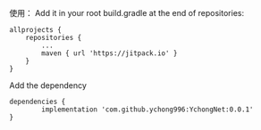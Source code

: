使用：
Add it in your root build.gradle at the end of repositories:

	allprojects {
		repositories {
			...
			maven { url 'https://jitpack.io' }
		}
	}
Add the dependency

	dependencies {
	        implementation 'com.github.ychong996:YchongNet:0.0.1'
	}
